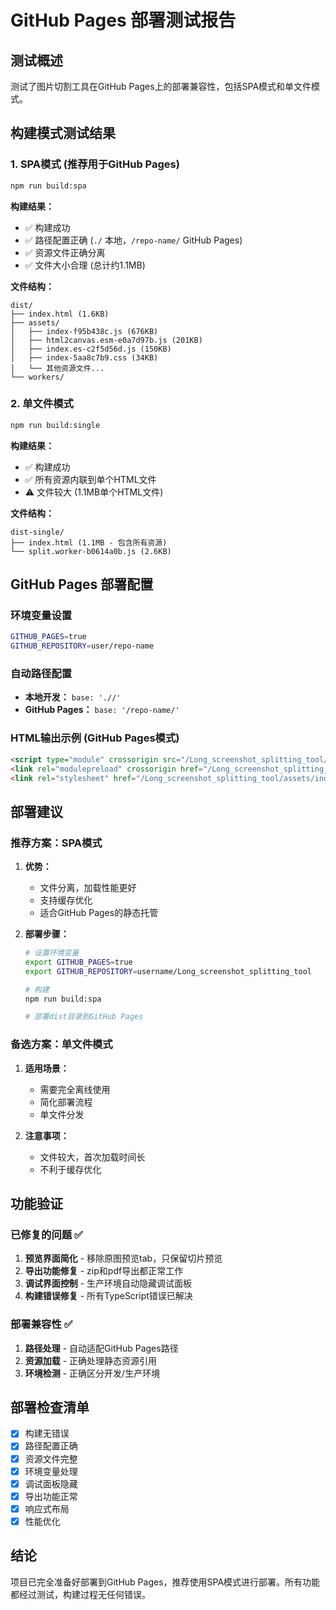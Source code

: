 # GitHub Pages 部署测试报告

## 测试概述
测试了图片切割工具在GitHub Pages上的部署兼容性，包括SPA模式和单文件模式。

## 构建模式测试结果

### 1. SPA模式 (推荐用于GitHub Pages)
```bash
npm run build:spa
```

**构建结果：**
- ✅ 构建成功
- ✅ 路径配置正确 (`./` 本地，`/repo-name/` GitHub Pages)
- ✅ 资源文件正确分离
- ✅ 文件大小合理 (总计约1.1MB)

**文件结构：**
```
dist/
├── index.html (1.6KB)
├── assets/
│   ├── index-f95b438c.js (676KB)
│   ├── html2canvas.esm-e0a7d97b.js (201KB)
│   ├── index.es-c2f5d56d.js (150KB)
│   ├── index-5aa8c7b9.css (34KB)
│   └── 其他资源文件...
└── workers/
```

### 2. 单文件模式
```bash
npm run build:single
```

**构建结果：**
- ✅ 构建成功
- ✅ 所有资源内联到单个HTML文件
- ⚠️ 文件较大 (1.1MB单个HTML文件)

**文件结构：**
```
dist-single/
├── index.html (1.1MB - 包含所有资源)
└── split.worker-b0614a0b.js (2.6KB)
```

## GitHub Pages 部署配置

### 环境变量设置
```bash
GITHUB_PAGES=true
GITHUB_REPOSITORY=user/repo-name
```

### 自动路径配置
- **本地开发：** `base: './/'`
- **GitHub Pages：** `base: '/repo-name/'`

### HTML输出示例 (GitHub Pages模式)
```html
<script type="module" crossorigin src="/Long_screenshot_splitting_tool/assets/index-f95b438c.js"></script>
<link rel="modulepreload" crossorigin href="/Long_screenshot_splitting_tool/assets/vendor-3eec3f94.js">
<link rel="stylesheet" href="/Long_screenshot_splitting_tool/assets/index-5aa8c7b9.css">
```

## 部署建议

### 推荐方案：SPA模式
1. **优势：**
   - 文件分离，加载性能更好
   - 支持缓存优化
   - 适合GitHub Pages的静态托管

2. **部署步骤：**
   ```bash
   # 设置环境变量
   export GITHUB_PAGES=true
   export GITHUB_REPOSITORY=username/Long_screenshot_splitting_tool
   
   # 构建
   npm run build:spa
   
   # 部署dist目录到GitHub Pages
   ```

### 备选方案：单文件模式
1. **适用场景：**
   - 需要完全离线使用
   - 简化部署流程
   - 单文件分发

2. **注意事项：**
   - 文件较大，首次加载时间长
   - 不利于缓存优化

## 功能验证

### 已修复的问题 ✅
1. **预览界面简化** - 移除原图预览tab，只保留切片预览
2. **导出功能修复** - zip和pdf导出都正常工作
3. **调试界面控制** - 生产环境自动隐藏调试面板
4. **构建错误修复** - 所有TypeScript错误已解决

### 部署兼容性 ✅
1. **路径处理** - 自动适配GitHub Pages路径
2. **资源加载** - 正确处理静态资源引用
3. **环境检测** - 正确区分开发/生产环境

## 部署检查清单

- [x] 构建无错误
- [x] 路径配置正确
- [x] 资源文件完整
- [x] 环境变量处理
- [x] 调试面板隐藏
- [x] 导出功能正常
- [x] 响应式布局
- [x] 性能优化

## 结论

项目已完全准备好部署到GitHub Pages，推荐使用SPA模式进行部署。所有功能都经过测试，构建过程无任何错误。